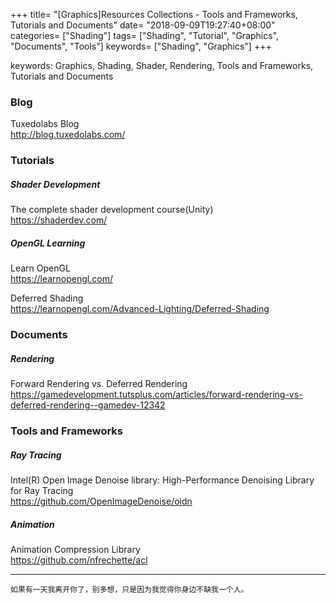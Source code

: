 +++
title= "[Graphics]Resources Collections - Tools and Frameworks, Tutorials and Documents"
date= "2018-09-09T19:27:40+08:00"
categories= ["Shading"]
tags= ["Shading", "Tutorial", "Graphics", "Documents", "Tools"]
keywords= ["Shading", "Graphics"]
+++

keywords: Graphics, Shading, Shader, Rendering, Tools and Frameworks, Tutorials and Documents

### Blog

Tuxedolabs Blog  
http://blog.tuxedolabs.com/

### Tutorials

##### Shader Development

The complete shader development course(Unity)  
https://shaderdev.com/

##### OpenGL Learning

Learn OpenGL  
https://learnopengl.com/

Deferred Shading  
https://learnopengl.com/Advanced-Lighting/Deferred-Shading

### Documents

##### Rendering

Forward Rendering vs. Deferred Rendering  
https://gamedevelopment.tutsplus.com/articles/forward-rendering-vs-deferred-rendering--gamedev-12342

### Tools and Frameworks

##### Ray Tracing

Intel(R) Open Image Denoise library: High-Performance Denoising Library for Ray Tracing  
https://github.com/OpenImageDenoise/oidn  

##### Animation

Animation Compression Library  
https://github.com/nfrechette/acl

***
`如果有一天我离开你了，别多想，只是因为我觉得你身边不缺我一个人。`